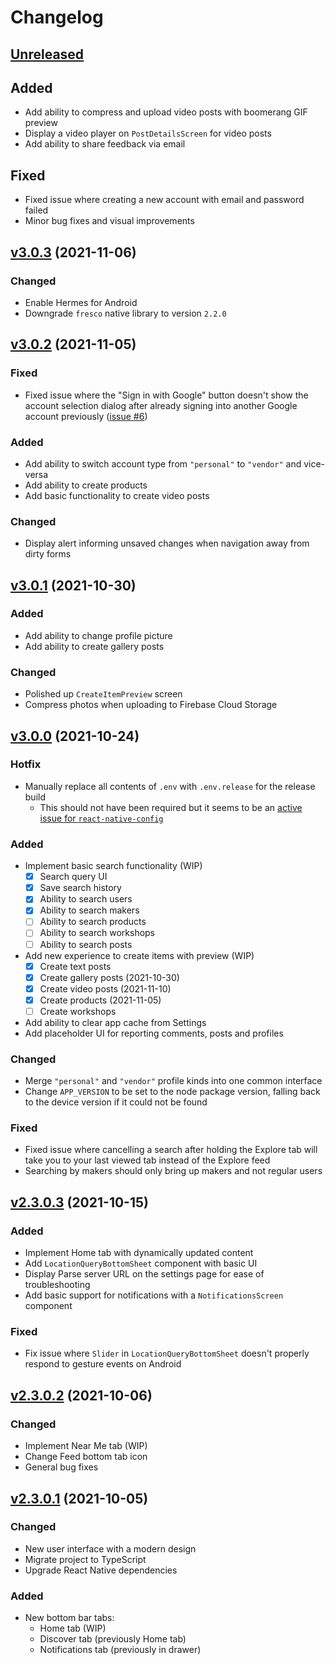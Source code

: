 # Changelog

## [Unreleased]

<!-- ## [v3.0.4] (2021-11-10) -->

## Added

- Add ability to compress and upload video posts with boomerang GIF preview
- Display a video player on `PostDetailsScreen` for video posts
- Add ability to share feedback via email

## Fixed

- Fixed issue where creating a new account with email and password failed
- Minor bug fixes and visual improvements

## [v3.0.3] (2021-11-06)

### Changed

- Enable Hermes for Android
- Downgrade `fresco` native library to version `2.2.0`

## [v3.0.2] (2021-11-05)

### Fixed

- Fixed issue where the "Sign in with Google" button doesn't show the account
  selection dialog after already signing into another Google account previously
  ([issue #6](https://github.com/discovrr-io/discovrr-app/issues/6))

### Added

- Add ability to switch account type from `"personal"` to `"vendor"` and
  vice-versa
- Add ability to create products
- Add basic functionality to create video posts

### Changed

- Display alert informing unsaved changes when navigation away from dirty forms

## [v3.0.1] (2021-10-30)

### Added

- Add ability to change profile picture
- Add ability to create gallery posts

### Changed

- Polished up `CreateItemPreview` screen
- Compress photos when uploading to Firebase Cloud Storage

## [v3.0.0] (2021-10-24)

### Hotfix

- Manually replace all contents of `.env` with `.env.release` for the release
  build
  - This should not have been required but it seems to be an [active issue for
    `react-native-config`](https://github.com/luggit/react-native-config/issues/616)

### Added

- Implement basic search functionality (WIP)
  - [x] Search query UI
  - [x] Save search history
  - [x] Ability to search users
  - [x] Ability to search makers
  - [ ] Ability to search products
  - [ ] Ability to search workshops
  - [ ] Ability to search posts
- Add new experience to create items with preview (WIP)
  - [x] Create text posts
  - [x] Create gallery posts (2021-10-30)
  - [x] Create video posts (2021-11-10)
  - [x] Create products (2021-11-05)
  - [ ] Create workshops
- Add ability to clear app cache from Settings
- Add placeholder UI for reporting comments, posts and profiles

### Changed

- Merge `"personal"` and `"vendor"` profile kinds into one common interface
- Change `APP_VERSION` to be set to the node package version, falling back to
  the device version if it could not be found

### Fixed

- Fixed issue where cancelling a search after holding the Explore tab will take
  you to your last viewed tab instead of the Explore feed
- Searching by makers should only bring up makers and not regular users

## [v2.3.0.3] (2021-10-15)

### Added

- Implement Home tab with dynamically updated content
- Add `LocationQueryBottomSheet` component with basic UI
- Display Parse server URL on the settings page for ease of troubleshooting
- Add basic support for notifications with a `NotificationsScreen` component

### Fixed

- Fix issue where `Slider` in `LocationQueryBottomSheet` doesn't properly
  respond to gesture events on Android

## [v2.3.0.2] (2021-10-06)

### Changed

- Implement Near Me tab (WIP)
- Change Feed bottom tab icon
- General bug fixes

## [v2.3.0.1] (2021-10-05)

### Changed

- New user interface with a modern design
- Migrate project to TypeScript
- Upgrade React Native dependencies

### Added

- New bottom bar tabs:
  - Home tab (WIP)
  - Discover tab (previously Home tab)
  - Notifications tab (previously in drawer)

[unreleased]: https://github.com/discovrr-io/discovrr-app/compare/v3.0.4...HEAD
[v3.0.4]: https://github.com/discovrr-io/discovrr-app/compare/v3.0.3...v3.0.4
[v3.0.3]: https://github.com/discovrr-io/discovrr-app/compare/v3.0.2...v3.0.3
[v3.0.2]: https://github.com/discovrr-io/discovrr-app/compare/v3.0.1...v3.0.2
[v3.0.1]: https://github.com/discovrr-io/discovrr-app/compare/v3.0.0...v3.0.1
[v3.0.0]: https://github.com/discovrr-io/discovrr-app/compare/v2.3.0.3...v3.0.0
[v2.3.0.3]: https://github.com/discovrr-io/discovrr-app/compare/v2.3.0.2...v2.3.0.3
[v2.3.0.2]: https://github.com/discovrr-io/discovrr-app/compare/v2.3.0.1...v2.3.0.2
[v2.3.0.1]: https://github.com/discovrr-io/discovrr-app/releases/tag/v2.3.0.1
